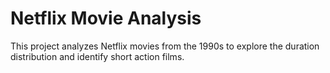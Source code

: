 # Netflix Movie Analysis
This project analyzes Netflix movies from the 1990s to explore the duration distribution and identify short action films.
